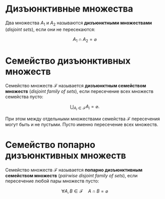 
# Дизъюнктивные множества
Два множества $A_1$ и $A_2$ называются **дизъюнктными множествами** (*disjoint sets*), если они не пересекаются:

$$
A_1 ∩ A_2 = \varnothing
$$


# Семейство дизъюнктивных множеств
Семейство множеств $\mathcal{F}$ называется **дизъюнктным семейством множеств** (*disjoint family of sets*), если пересечение всех множеств семейства пусто:

$$
\bigcup_{A_i∈\mathcal{F}} A_i = \varnothing.
$$

При этом между отдельными множествами семейства $\mathcal{F}$ пересечения могут быть и не пустыми. Пусто именно пересечение всех множеств.


# Семейство попарно дизъюнктивных множеств
Семейство множеств $\mathcal{F}$ называется **попарно дизъюнктивным семейством множеств** (*pairwise disjoint family of sets*), если пересечение любой пары множеств пусто:

$$
∀A,B∈\mathcal{F} \quad A∩B=\varnothing
$$